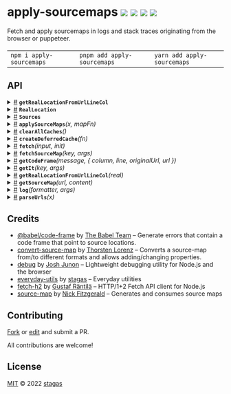 <h1>
apply-sourcemaps <a href="https://npmjs.org/package/apply-sourcemaps"><img src="https://img.shields.io/badge/npm-v1.2.0-F00.svg?colorA=000"/></a> <a href="src"><img src="https://img.shields.io/badge/loc-246-FFF.svg?colorA=000"/></a> <a href="https://cdn.jsdelivr.net/npm/apply-sourcemaps@1.2.0/dist/apply-sourcemaps.min.js"><img src="https://img.shields.io/badge/brotli-84.5K-333.svg?colorA=000"/></a> <a href="LICENSE"><img src="https://img.shields.io/badge/license-MIT-F0B.svg?colorA=000"/></a>
</h1>

<p></p>

Fetch and apply sourcemaps in logs and stack traces originating from the browser or puppeteer.

<h4>
<table><tr><td title="Triple click to select and copy paste">
<code>npm i apply-sourcemaps </code>
</td><td title="Triple click to select and copy paste">
<code>pnpm add apply-sourcemaps </code>
</td><td title="Triple click to select and copy paste">
<code>yarn add apply-sourcemaps</code>
</td></tr></table>
</h4>

## API

<p>  <details id="getRealLocationFromUrlLineCol$46" title="Namespace" ><summary><span><a href="#getRealLocationFromUrlLineCol$46">#</a></span>  <code><strong>getRealLocationFromUrlLineCol</strong></code>    </summary>  <a href="src/get-real-location-from-line-col.ts#L36">src/get-real-location-from-line-col.ts#L36</a>  <ul>        <p>  <details id="clear$47" title="Function" ><summary><span><a href="#clear$47">#</a></span>  <code><strong>clear</strong></code><em>()</em>    </summary>  <a href="src/get-real-location-from-line-col.ts#L46">src/get-real-location-from-line-col.ts#L46</a>  <ul>    <p>      <p><strong>clear</strong><em>()</em>  &nbsp;=&gt;  <ul>void</ul></p></p>    </ul></details></p></ul></details><details id="RealLocation$34" title="Interface" ><summary><span><a href="#RealLocation$34">#</a></span>  <code><strong>RealLocation</strong></code>    </summary>  <a href="src/get-real-location-from-line-col.ts#L4">src/get-real-location-from-line-col.ts#L4</a>  <ul>        <p>  <details id="column$38" title="Property" ><summary><span><a href="#column$38">#</a></span>  <code><strong>column</strong></code>    </summary>  <a href="src/get-real-location-from-line-col.ts#L8">src/get-real-location-from-line-col.ts#L8</a>  <ul><p>string | number</p>        </ul></details><details id="line$37" title="Property" ><summary><span><a href="#line$37">#</a></span>  <code><strong>line</strong></code>    </summary>  <a href="src/get-real-location-from-line-col.ts#L7">src/get-real-location-from-line-col.ts#L7</a>  <ul><p>string | number</p>        </ul></details><details id="originalUrl$35" title="Property" ><summary><span><a href="#originalUrl$35">#</a></span>  <code><strong>originalUrl</strong></code>    </summary>  <a href="src/get-real-location-from-line-col.ts#L5">src/get-real-location-from-line-col.ts#L5</a>  <ul><p>string</p>        </ul></details><details id="url$36" title="Property" ><summary><span><a href="#url$36">#</a></span>  <code><strong>url</strong></code>    </summary>  <a href="src/get-real-location-from-line-col.ts#L6">src/get-real-location-from-line-col.ts#L6</a>  <ul><p>string</p>        </ul></details></p></ul></details><details id="Sources$12" title="Interface" ><summary><span><a href="#Sources$12">#</a></span>  <code><strong>Sources</strong></code>    </summary>  <a href="src/fetch-source-map.ts#L10">src/fetch-source-map.ts#L10</a>  <ul>        <p>  <details id="source$13" title="Property" ><summary><span><a href="#source$13">#</a></span>  <code><strong>source</strong></code>    </summary>  <a href="src/fetch-source-map.ts#L11">src/fetch-source-map.ts#L11</a>  <ul><p>string</p>        </ul></details><details id="sourceMap$14" title="Property" ><summary><span><a href="#sourceMap$14">#</a></span>  <code><strong>sourceMap</strong></code>    </summary>  <a href="src/fetch-source-map.ts#L12">src/fetch-source-map.ts#L12</a>  <ul><p>{<p>  <details id="sourcemap$16" title="Property" ><summary><span><a href="#sourcemap$16">#</a></span>  <code><strong>sourcemap</strong></code>    </summary>  <a href="src/fetch-source-map.ts#L13">src/fetch-source-map.ts#L13</a>  <ul><p>undefined | <span>RawSourceMap</span></p>        </ul></details></p>}</p>        </ul></details></p></ul></details><details id="applySourceMaps$5" title="Function" ><summary><span><a href="#applySourceMaps$5">#</a></span>  <code><strong>applySourceMaps</strong></code><em>(x, mapFn)</em>    </summary>  <a href="src/apply-sourcemaps.ts#L14">src/apply-sourcemaps.ts#L14</a>  <ul>    <p>    <details id="x$7" title="Parameter" ><summary><span><a href="#x$7">#</a></span>  <code><strong>x</strong></code>    </summary>    <ul><p>string</p>        </ul></details><details id="mapFn$8" title="Function" ><summary><span><a href="#mapFn$8">#</a></span>  <code><strong>mapFn</strong></code><em>(url)</em>    </summary>    <ul>    <p>    <details id="url$11" title="Parameter" ><summary><span><a href="#url$11">#</a></span>  <code><strong>url</strong></code>    </summary>    <ul><p>string</p>        </ul></details>  <p><strong>mapFn</strong><em>(url)</em>  &nbsp;=&gt;  <ul>string</ul></p></p>    </ul></details>  <p><strong>applySourceMaps</strong><em>(x, mapFn)</em>  &nbsp;=&gt;  <ul><span>Promise</span>&lt;string&gt;</ul></p></p>    </ul></details><details id="clearAllCaches$61" title="Function" ><summary><span><a href="#clearAllCaches$61">#</a></span>  <code><strong>clearAllCaches</strong></code><em>()</em>    </summary>  <a href="src/util.ts#L5">src/util.ts#L5</a>  <ul>    <p>      <p><strong>clearAllCaches</strong><em>()</em>  &nbsp;=&gt;  <ul>void</ul></p></p>    </ul></details><details id="createDeferredCache$63" title="Function" ><summary><span><a href="#createDeferredCache$63">#</a></span>  <code><strong>createDeferredCache</strong></code><em>(fn)</em>    </summary>  <a href="src/util.ts#L11">src/util.ts#L11</a>  <ul>    <p>    <details id="fn$67" title="Function" ><summary><span><a href="#fn$67">#</a></span>  <code><strong>fn</strong></code><em>(id, rest)</em>    </summary>    <ul>    <p>    <details id="id$70" title="Parameter" ><summary><span><a href="#id$70">#</a></span>  <code><strong>id</strong></code>    </summary>    <ul><p>string</p>        </ul></details><details id="rest$71" title="Parameter" ><summary><span><a href="#rest$71">#</a></span>  <code><strong>rest</strong></code>    </summary>    <ul><p><a href="#U$66">U</a></p>        </ul></details>  <p><strong>fn</strong><em>(id, rest)</em>  &nbsp;=&gt;  <ul><span>Promise</span>&lt;<a href="#T$65">T</a>&gt;</ul></p></p>    </ul></details>  <p><strong>createDeferredCache</strong>&lt;<span>T</span>, <span>U</span>&gt;<em>(fn)</em>  &nbsp;=&gt;  <ul><details id="__type$72" title="Function" ><summary><span><a href="#__type$72">#</a></span>  <em>(key, args)</em>    </summary>    <ul>    <p>    <details id="key$75" title="Parameter" ><summary><span><a href="#key$75">#</a></span>  <code><strong>key</strong></code>    </summary>    <ul><p>string</p>        </ul></details><details id="args$76" title="Parameter" ><summary><span><a href="#args$76">#</a></span>  <code><strong>args</strong></code>    </summary>    <ul><p><a href="#U$66">U</a></p>        </ul></details>  <p><strong></strong><em>(key, args)</em>  &nbsp;=&gt;  <ul><span>Promise</span>&lt;<a href="#T$65">T</a>&gt;</ul></p></p>    </ul></details></ul></p></p>    </ul></details><details id="fetch$17" title="Function" ><summary><span><a href="#fetch$17">#</a></span>  <code><strong>fetch</strong></code><em>(input, init)</em>    </summary>  <a href="src/fetch-source-map.ts#L17">src/fetch-source-map.ts#L17</a>  <ul>    <p>    <details id="input$19" title="Parameter" ><summary><span><a href="#input$19">#</a></span>  <code><strong>input</strong></code>    </summary>    <ul><p>string | <span>Request</span></p>        </ul></details><details id="init$20" title="Parameter" ><summary><span><a href="#init$20">#</a></span>  <code><strong>init</strong></code>    </summary>    <ul><p><span>Partial</span>&lt;<span>FetchInit</span>&gt;</p>        </ul></details>  <p><strong>fetch</strong><em>(input, init)</em>  &nbsp;=&gt;  <ul><span>Promise</span>&lt;<span>Response</span>&gt;</ul></p></p>    </ul></details><details id="fetchSourceMap$21" title="Function" ><summary><span><a href="#fetchSourceMap$21">#</a></span>  <code><strong>fetchSourceMap</strong></code><em>(key, args)</em>    </summary>  <a href="src/fetch-source-map.ts#L23">src/fetch-source-map.ts#L23</a>  <ul>    <p>    <details id="key$23" title="Parameter" ><summary><span><a href="#key$23">#</a></span>  <code><strong>key</strong></code>    </summary>    <ul><p>string</p>        </ul></details><details id="args$24" title="Parameter" ><summary><span><a href="#args$24">#</a></span>  <code><strong>args</strong></code>    </summary>    <ul><p>[    ]</p>        </ul></details>  <p><strong>fetchSourceMap</strong><em>(key, args)</em>  &nbsp;=&gt;  <ul><span>Promise</span>&lt;undefined | <a href="#Sources$12">Sources</a>&gt;</ul></p></p>    </ul></details><details id="getCodeFrame$25" title="Function" ><summary><span><a href="#getCodeFrame$25">#</a></span>  <code><strong>getCodeFrame</strong></code><em>(message, { column, line, originalUrl, url })</em>    </summary>  <a href="src/get-code-frame.ts#L4">src/get-code-frame.ts#L4</a>  <ul>    <p>    <details id="message$27" title="Parameter" ><summary><span><a href="#message$27">#</a></span>  <code><strong>message</strong></code>    </summary>    <ul><p>string</p>        </ul></details>{<p>  <details id="column$33" title="Property" ><summary><span><a href="#column$33">#</a></span>  <code><strong>column</strong></code>    </summary>  <a href="src/get-code-frame.ts#L6">src/get-code-frame.ts#L6</a>  <ul><p>string | number</p>        </ul></details><details id="line$32" title="Property" ><summary><span><a href="#line$32">#</a></span>  <code><strong>line</strong></code>    </summary>  <a href="src/get-code-frame.ts#L6">src/get-code-frame.ts#L6</a>  <ul><p>string | number</p>        </ul></details><details id="originalUrl$30" title="Property" ><summary><span><a href="#originalUrl$30">#</a></span>  <code><strong>originalUrl</strong></code>    </summary>  <a href="src/get-code-frame.ts#L6">src/get-code-frame.ts#L6</a>  <ul><p>string</p>        </ul></details><details id="url$31" title="Property" ><summary><span><a href="#url$31">#</a></span>  <code><strong>url</strong></code>    </summary>  <a href="src/get-code-frame.ts#L6">src/get-code-frame.ts#L6</a>  <ul><p>string</p>        </ul></details></p>}  <p><strong>getCodeFrame</strong><em>(message, { column, line, originalUrl, url })</em>  &nbsp;=&gt;  <ul><span>Promise</span>&lt;undefined | string&gt;</ul></p></p>    </ul></details><details id="getIt$39" title="Function" ><summary><span><a href="#getIt$39">#</a></span>  <code><strong>getIt</strong></code><em>(key, args)</em>    </summary>  <a href="src/get-real-location-from-line-col.ts#L13">src/get-real-location-from-line-col.ts#L13</a>  <ul>    <p>    <details id="key$41" title="Parameter" ><summary><span><a href="#key$41">#</a></span>  <code><strong>key</strong></code>    </summary>    <ul><p>string</p>        </ul></details><details id="args$42" title="Parameter" ><summary><span><a href="#args$42">#</a></span>  <code><strong>args</strong></code>    </summary>    <ul><p>[  <a href="#RealLocation$34">RealLocation</a>  ]</p>        </ul></details>  <p><strong>getIt</strong><em>(key, args)</em>  &nbsp;=&gt;  <ul><span>Promise</span>&lt;void | <a href="#RealLocation$34">RealLocation</a>&gt;</ul></p></p>    </ul></details><details id="getRealLocationFromUrlLineCol$43" title="Function" ><summary><span><a href="#getRealLocationFromUrlLineCol$43">#</a></span>  <code><strong>getRealLocationFromUrlLineCol</strong></code><em>(real)</em>    </summary>  <a href="src/get-real-location-from-line-col.ts#L36">src/get-real-location-from-line-col.ts#L36</a>  <ul>    <p>    <details id="real$45" title="Parameter" ><summary><span><a href="#real$45">#</a></span>  <code><strong>real</strong></code>    </summary>    <ul><p><a href="#RealLocation$34">RealLocation</a></p>        </ul></details>  <p><strong>getRealLocationFromUrlLineCol</strong><em>(real)</em>  &nbsp;=&gt;  <ul><span>Promise</span>&lt;void | <a href="#RealLocation$34">RealLocation</a>&gt;</ul></p></p>    </ul></details><details id="getSourceMap$49" title="Function" ><summary><span><a href="#getSourceMap$49">#</a></span>  <code><strong>getSourceMap</strong></code><em>(url, content)</em>    </summary>  <a href="src/get-source-map.ts#L9">src/get-source-map.ts#L9</a>  <ul>    <p>    <details id="url$51" title="Parameter" ><summary><span><a href="#url$51">#</a></span>  <code><strong>url</strong></code>    </summary>    <ul><p>string</p>        </ul></details><details id="content$52" title="Parameter" ><summary><span><a href="#content$52">#</a></span>  <code><strong>content</strong></code>    </summary>    <ul><p>string</p>        </ul></details>  <p><strong>getSourceMap</strong><em>(url, content)</em>  &nbsp;=&gt;  <ul><span>Promise</span>&lt;undefined | <span>RawSourceMap</span>&gt;</ul></p></p>    </ul></details><details id="log$1" title="Function" ><summary><span><a href="#log$1">#</a></span>  <code><strong>log</strong></code><em>(formatter, args)</em>    </summary>  <a href="src/apply-sourcemaps.ts#L5">src/apply-sourcemaps.ts#L5</a>  <ul>    <p>    <details id="formatter$3" title="Parameter" ><summary><span><a href="#formatter$3">#</a></span>  <code><strong>formatter</strong></code>    </summary>    <ul><p>any</p>        </ul></details><details id="args$4" title="Parameter" ><summary><span><a href="#args$4">#</a></span>  <code><strong>args</strong></code>    </summary>    <ul><p>any  []</p>        </ul></details>  <p><strong>log</strong><em>(formatter, args)</em>  &nbsp;=&gt;  <ul>void</ul></p></p>    </ul></details><details id="parseUrls$53" title="Function" ><summary><span><a href="#parseUrls$53">#</a></span>  <code><strong>parseUrls</strong></code><em>(x)</em>    </summary>  <a href="src/parse-urls.ts#L5">src/parse-urls.ts#L5</a>  <ul>    <p>    <details id="x$55" title="Parameter" ><summary><span><a href="#x$55">#</a></span>  <code><strong>x</strong></code>    </summary>    <ul><p>string</p>        </ul></details>  <p><strong>parseUrls</strong><em>(x)</em>  &nbsp;=&gt;  <ul>{<p>  <details id="column$60" title="Property" ><summary><span><a href="#column$60">#</a></span>  <code><strong>column</strong></code>    </summary>  <a href="src/parse-urls.ts#L14">src/parse-urls.ts#L14</a>  <ul><p>string</p>        </ul></details><details id="line$59" title="Property" ><summary><span><a href="#line$59">#</a></span>  <code><strong>line</strong></code>    </summary>  <a href="src/parse-urls.ts#L13">src/parse-urls.ts#L13</a>  <ul><p>string</p>        </ul></details><details id="originalUrl$57" title="Property" ><summary><span><a href="#originalUrl$57">#</a></span>  <code><strong>originalUrl</strong></code>    </summary>  <a href="src/parse-urls.ts#L11">src/parse-urls.ts#L11</a>  <ul><p>string</p>        </ul></details><details id="url$58" title="Property" ><summary><span><a href="#url$58">#</a></span>  <code><strong>url</strong></code>  <span><span>&nbsp;=&nbsp;</span>  <code>...</code></span>  </summary>  <a href="src/parse-urls.ts#L12">src/parse-urls.ts#L12</a>  <ul><p>string</p>        </ul></details></p>}  []</ul></p></p>    </ul></details></p>

## Credits

- [@babel/code-frame](https://npmjs.org/package/@babel/code-frame) by [The Babel Team](https://babel.dev/team) &ndash; Generate errors that contain a code frame that point to source locations.
- [convert-source-map](https://npmjs.org/package/convert-source-map) by [Thorsten Lorenz](http://thlorenz.com) &ndash; Converts a source-map from/to different formats and allows adding/changing properties.
- [debug](https://npmjs.org/package/debug) by [Josh Junon](https://github.com/debug-js) &ndash; Lightweight debugging utility for Node.js and the browser
- [everyday-utils](https://npmjs.org/package/everyday-utils) by [stagas](https://github.com/stagas) &ndash; Everyday utilities
- [fetch-h2](https://npmjs.org/package/fetch-h2) by [Gustaf Räntilä](https://github.com/grantila) &ndash; HTTP/1+2 Fetch API client for Node.js
- [source-map](https://npmjs.org/package/source-map) by [Nick Fitzgerald](https://github.com/mozilla) &ndash; Generates and consumes source maps

## Contributing

[Fork](https://github.com/stagas/apply-sourcemaps/fork) or [edit](https://github.dev/stagas/apply-sourcemaps) and submit a PR.

All contributions are welcome!

## License

<a href="LICENSE">MIT</a> &copy; 2022 [stagas](https://github.com/stagas)
